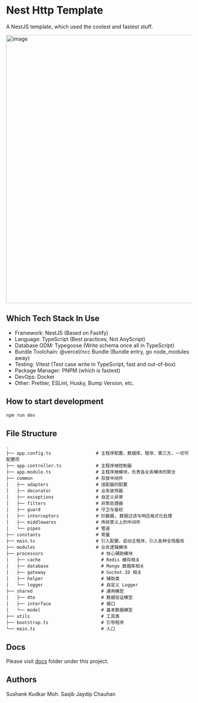 # Nest Http Template

A NestJS template, which used the coolest and fastest stuff.

<img width="727" alt="image" src="https://user-images.githubusercontent.com/41265413/159869110-7704ddc4-d0ac-4cc4-9f34-b7b5568481f9.png">

## Which Tech Stack In Use

- Framework: NestJS (Based on Fastify)
- Language: TypeScript (Best practices, Not AnyScript)
- Database ODM: Typegoose (Write schema once all in TypeScript)
- Bundle Toolchain: @vercel/ncc Bundle (Bundle entry, go node_modules away)
- Testing: Vitest (Test case write in TypeScript, fast and out-of-box)
- Package Manager: PNPM (which is fastest)
- DevOps: Docker
- Other: Prettier, ESLint, Husky, Bump Version, etc.

## How to start development

```bash
npm run dev
```

## File Structure

```
.
├── app.config.ts                 # 主程序配置，数据库、程序、第三方，一切可配置项
├── app.controller.ts             # 主程序根控制器
├── app.module.ts                 # 主程序根模块，负责各业务模块的聚合
├── common                        # 存放中间件
│   ├── adapters                  # 适配器的配置
│   ├── decorator                 # 业务装饰器
│   ├── exceptions                # 自定义异常
│   ├── filters                   # 异常处理器
│   ├── guard                     # 守卫与鉴权
│   ├── interceptors              # 拦截器, 数据过滤与响应格式化处理
│   ├── middlewares               # 传统意义上的中间件
│   └── pipes                     # 管道
├── constants                     # 常量
├── main.ts                       # 引入配置，启动主程序，引入各种全局服务
├── modules                       # 业务逻辑模块
├── processors                      # 核心辅助模块
│   ├── cache                       # Redis 缓存相关
│   ├── database                    # Mongo 数据库相关
│   ├── gateway                     # Socket.IO 相关
│   ├── helper                      # 辅助类
│   └── logger                      # 自定义 Logger
├── shared                          # 通用模型
│   ├── dto                         # 数据验证模型
│   ├── interface                   # 接口
│   └── model                       # 基本数据模型
├── utils                           # 工具类
├── bootstrap.ts                    # 引导程序
└── main.ts                         # 入口

```

## Docs

Please visit [docs](./docs/) folder under this project.

## Authors

Sushank Kudkar
Moh. Saqib
Jaydip Chauhan
